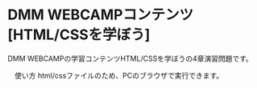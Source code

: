 # DMM WEBCAMPコンテンツ[HTML/CSSを学ぼう]
DMM WEBCAMPの学習コンテンツHTML/CSSを学ぼうの4章演習問題です。

　使い方
html/cssファイルのため、PCのブラウザで実行できます。
